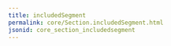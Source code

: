 ```yaml
---
title: includedSegment
permalink: core/Section.includedSegment.html
jsonid: core_section_includedsegment
---
```

